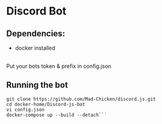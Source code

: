 # Discord Bot


## Dependencies:
- docker installed

<br>
Put your bots token & prefix in config.json
<br>

## Running the bot
```
git clone https://github.com/Mad-Chicken/discord.js.git
cd docker-home/Discord-js-bot
vi config.json
docker-compose up --build --detach```
